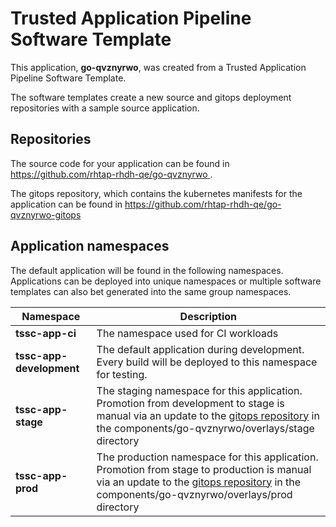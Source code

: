 # Trusted Application Pipeline Software Template

This application, **go-qvznyrwo**, was created from a Trusted Application Pipeline Software Template.

The software templates create a new source and gitops deployment repositories with a sample source application. 

## Repositories

The source code for your application can be found in [https://github.com/rhtap-rhdh-qe/go-qvznyrwo ](https://github.com/rhtap-rhdh-qe/go-qvznyrwo ).
 
The gitops repository, which contains the kubernetes manifests for the application can be found in 
[https://github.com/rhtap-rhdh-qe/go-qvznyrwo-gitops ](https://github.com/rhtap-rhdh-qe/go-qvznyrwo-gitops ) 

## Application namespaces 

The default application will be found in the following namespaces. Applications can be deployed into unique namespaces or multiple software templates can also bet generated into the same group namespaces.  

|  Namespace   |  Description   |  
| -------- | -------- |
| **tssc-app-ci** | The namespace used for CI workloads |
| **tssc-app-development** | The default application during development. Every build will be deployed to this namespace for testing. |
| **tssc-app-stage** | The staging namespace for this application. Promotion from development to stage is manual via an update to the [gitops repository](https://github.com/rhtap-rhdh-qe/go-qvznyrwo-gitops ) in the components/go-qvznyrwo/overlays/stage directory |
| **tssc-app-prod** | The production namespace for this application. Promotion from stage to production is manual via an update to the [gitops repository](https://github.com/rhtap-rhdh-qe/go-qvznyrwo-gitops ) in the components/go-qvznyrwo/overlays/prod directory |